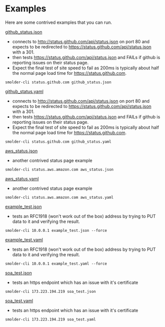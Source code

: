 Examples
========

Here are some contrived examples that you can run.


[github_status.json](github_status.json)
- connects to http://status.github.com/api/status.json on port 80 and expects to be redirected to https://status.github.com/api/status.json with a 301.
- then tests https://status.github.com/api/status.json and FAILs if github is reporting issues on their status page.
- Expect the final test of site speed to fail as 200ms is typically about half the normal page load time for https://status.github.com.

```
smolder-cli status.github.com github_status.json
```

[github_status.yaml](github_status.yaml)
- connects to http://status.github.com/api/status.json on port 80 and expects to be redirected to https://status.github.com/api/status.json with a 301.
- then tests https://status.github.com/api/status.json and FAILs if github is reporting issues on their status page.
- Expect the final test of site speed to fail as 200ms is typically about half the normal page load time for https://status.github.com.

```
smolder-cli status.github.com github_status.yaml
```

[aws_status.json](aws_status.json)
- another contrived status page example

```
smolder-cli status.aws.amazon.com aws_status.json
```

[aws_status.yaml](aws_status.yaml)
- another contrived status page example

```
smolder-cli status.aws.amazon.com aws_status.yaml
```

[example_test.json](example_test.json)
- tests an RFC1918 (won't work out of the box) address by trying to PUT data to it and verifying the result.

```
smolder-cli 10.0.0.1 example_test.json --force
```

[example_test.yaml](example_test.yaml)
- tests an RFC1918 (won't work out of the box) address by trying to PUT data to it and verifying the result.

```
smolder-cli 10.0.0.1 example_test.yaml --force
```

[soa_test.json](soa_test.json)
- tests an https endpoint which has an issue with it's certificate
```
smolder-cli 173.223.194.219 soa_test.json
```

[soa_test.yaml](soa_test.yaml)
- tests an https endpoint which has an issue with it's certificate
```
smolder-cli 173.223.194.219 soa_test.yaml
```
